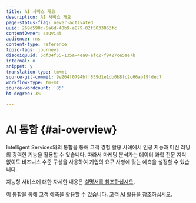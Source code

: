 ```yaml
---
title: AI 서비스 개요
description: AI 서비스 개요
page-status-flag: never-activated
uuid: 269d590c-5a6d-40b9-a879-02f5033863fc
contentOwner: sauviat
audience: rns
content-type: reference
topic-tags: journeys
discoiquuid: 5df34f55-135a-4ea8-afc2-f9427ce5ae7b
internal: n
snippet: y
translation-type: tm+mt
source-git-commit: 9e264f0794bff859d1e1db0b8fc2c66ab19fdec7
workflow-type: tm+mt
source-wordcount: '85'
ht-degree: 3%

---
```



# AI 통합 {#ai-overview}

Intelligent Services와의 통합을 통해 고객 경험 활용 사례에서 인공 지능과 머신 러닝의 강력한 기능을 활용할 수 있습니다. 따라서 마케팅 분석가는 데이터 과학 전문 지식 없이도 비즈니스 수준 구성을 사용하여 기업의 요구 사항에 맞는 예측을 설정할 수 있습니다.

지능형 서비스에 대한 자세한 내용은 [설명서를 참조하십시오](https://docs.adobe.com/content/help/en/experience-platform/intelligent-services/home.html).

이 통합을 통해 고객 예측을 활용할 수 있습니다. 고객 [AI 활용을 참조하십시오.](../ai-services/leveraging-customer-ai.md)

<!--* fatigue scores, see [Leveraging Journey AI](../ai-services/leveraging-fatigue-scores.md)-->
